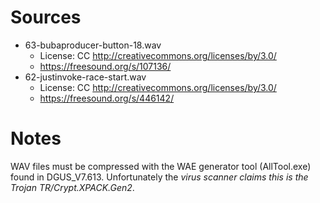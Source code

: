 # Sources

* 63-bubaproducer-button-18.wav
  * License: CC http://creativecommons.org/licenses/by/3.0/
  * https://freesound.org/s/107136/
* 62-justinvoke-race-start.wav
  * License: CC http://creativecommons.org/licenses/by/3.0/
  * https://freesound.org/s/446142/

# Notes

WAV files must be compressed with the WAE generator tool (AllTool.exe) found in DGUS_V7.613.
Unfortunately the *virus scanner claims this is the Trojan TR/Crypt.XPACK.Gen2*.

